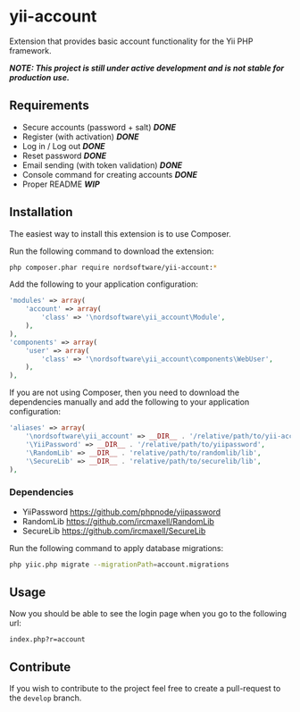 yii-account
===========

Extension that provides basic account functionality for the Yii PHP framework.

___NOTE: This project is still under active development and is not stable for production use.___

Requirements
------------

- Secure accounts (password + salt) ___DONE___
- Register (with activation) ___DONE___
- Log in / Log out ___DONE___
- Reset password ___DONE___
- Email sending (with token validation) ___DONE___
- Console command for creating accounts ___DONE___
- Proper README ___WIP___

Installation
------------

The easiest way to install this extension is to use Composer.

Run the following command to download the extension:

```bash
php composer.phar require nordsoftware/yii-account:*
```

Add the following to your application configuration:

```php
'modules' => array(
    'account' => array(
        'class' => '\nordsoftware\yii_account\Module',
    ),
),
'components' => array(
    'user' => array(
        'class' => '\nordsoftware\yii_account\components\WebUser',
    ),
),
```
If you are not using Composer, then you need to download the dependencies manually and add the following to your application configuration:

```php
'aliases' => array(
    '\nordsoftware\yii_account' => __DIR__ . '/relative/path/to/yii-account',
    '\YiiPassword' => __DIR__ . '/relative/path/to/yiipassword',
    '\RandomLib' => __DIR__ . 'relative/path/to/randomlib/lib',
    '\SecureLib' => __DIR__ . 'relative/path/to/securelib/lib',
),
```

### Dependencies

- YiiPassword https://github.com/phpnode/yiipassword
- RandomLib https://github.com/ircmaxell/RandomLib
- SecureLib https://github.com/ircmaxell/SecureLib

Run the following command to apply database migrations:

```bash
php yiic.php migrate --migrationPath=account.migrations
```

Usage
-----

Now you should be able to see the login page when you go to the following url:

```
index.php?r=account
```

Contribute
----------

If you wish to contribute to the project feel free to create a pull-request to the ```develop``` branch.